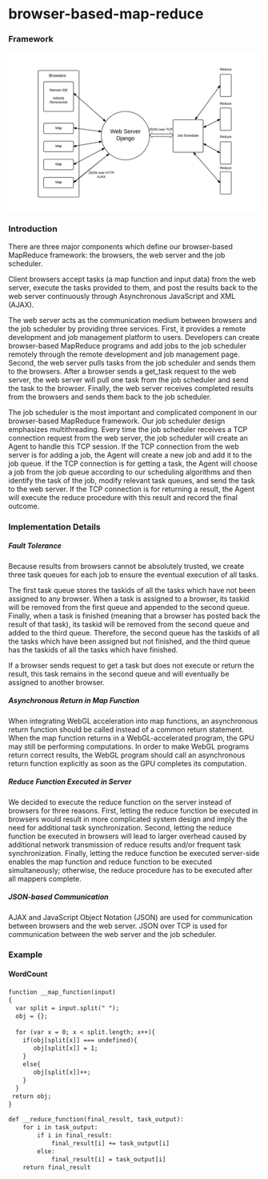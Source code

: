 # browser-based-map-reduce

### Framework
![](docs/image.png)

### Introduction

There are three major components which define our browser-based MapReduce framework: the browsers, the web server and the job scheduler. 

Client browsers accept tasks (a map function and input data) from the web server, execute the tasks provided to them, and post the results back to the web server continuously through Asynchronous JavaScript and XML (AJAX).

The web server acts as the communication medium between browsers and the job scheduler by providing three services. First, it provides a remote development and job management platform to users. Developers can create browser-based MapReduce programs and add jobs to the job scheduler remotely through the remote development and job management page. Second, the web server pulls tasks from the job scheduler and sends them to the browsers. After a browser sends a get\_task request to the web server, the web server will pull one task from the job scheduler and send the task to the browser. Finally, the web server receives completed results from the browsers and sends them back to the job scheduler.

The job scheduler is the most important and complicated component in our browser-based MapReduce framework. Our job scheduler design emphasizes multithreading. Every time the job scheduler receives a TCP connection request from the web server, the job scheduler will create an Agent to handle this TCP session. If the TCP connection from the web server is for adding a job, the Agent will create a new job and add it to the job queue. If the TCP connection is for getting a task, the Agent will choose a job from the job queue according to our scheduling algorithms and then identify the task of the job, modify relevant task queues, and send the task to the web server. If the TCP connection is for returning a result, the Agent will execute the reduce procedure with this result and record the final outcome.

### Implementation Details

##### Fault Tolerance

Because results from browsers cannot be absolutely trusted, we create three task queues for each job to ensure the eventual execution of all tasks.

The first task queue stores the taskids of all the tasks which have not been assigned to any browser. When a task is assigned to a browser, its taskid will be removed from the first queue and appended to the second queue. Finally, when a task is finished (meaning that a browser has posted back the result of that task), its taskid will be removed from the second queue and added to the third queue. Therefore, the second queue has the taskids of all the tasks which have been assigned but not finished, and the third queue has the taskids of all the tasks which have finished.

If a browser sends request to get a task but does not execute or return the result, this task remains in the second queue and will eventually be assigned to another browser.

##### Asynchronous Return in Map Function

When integrating WebGL acceleration into map functions, an asynchronous return function should be called instead of a common return statement. When the map function returns in a WebGL-accelerated program, the GPU may still be performing computations. In order to make WebGL programs return correct results, the WebGL program should call an asynchronous return function explicitly as soon as the GPU completes its computation.

##### Reduce Function Executed in Server

We decided to execute the reduce function on the server instead of browsers for three reasons. First, letting the reduce function be executed in browsers would result in more complicated system design and imply the need for additional task synchronization. Second, letting the reduce function be executed in browsers will lead to larger overhead caused by additional network transmission of reduce results and/or frequent task synchronization. Finally, letting the reduce function be executed server-side enables the map function and reduce function to be executed simultaneously; otherwise, the reduce procedure has to be executed after all mappers complete.

##### JSON-based Communication

AJAX and JavaScript Object Notation (JSON) are used for communication between browsers and the web server.  JSON over TCP is used for communication between the web server and the job scheduler.

### Example

#### WordCount

~~~~{.javascript}
function __map_function(input)
{
  var split = input.split(" ");
  obj = {};

  for (var x = 0; x < split.length; x++){
    if(obj[split[x]] === undefined){
       obj[split[x]] = 1;
    }
    else{
       obj[split[x]]++;
    }
  }
 return obj;
}
~~~~
~~~~{.python}
def __reduce_function(final_result, task_output):
    for i in task_output:
        if i in final_result:
            final_result[i] += task_output[i]
        else:
            final_result[i] = task_output[i]
    return final_result
~~~~
